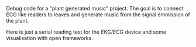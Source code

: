 
Debug code for a "plant generated music" project.
The goal is to connect ECG like readers to leaves and generate music from the signal emmission of the plant.

Here is just a serial reading test for the EKG/ECG device and some visualisation with open frameworks.
